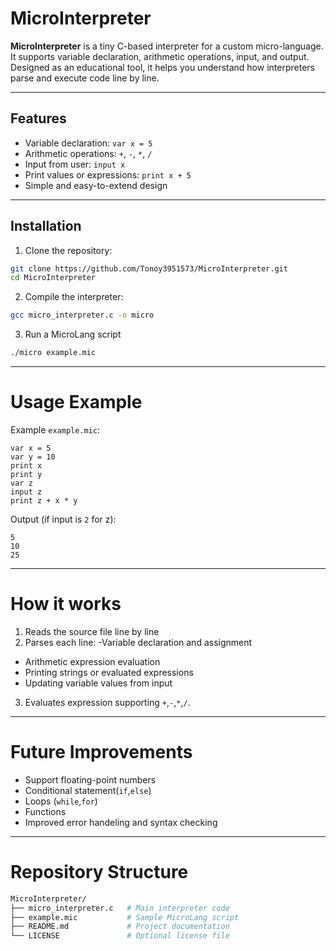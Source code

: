 # MicroInterpreter

**MicroInterpreter** is a tiny C-based interpreter for a custom micro-language. It supports variable declaration, arithmetic operations, input, and output. Designed as an educational tool, it helps you understand how interpreters parse and execute code line by line.

---

## Features
- Variable declaration: `var x = 5`
- Arithmetic operations: `+`, `-`, `*`, `/`
- Input from user: `input x`
- Print values or expressions: `print x + 5`
- Simple and easy-to-extend design

---

## Installation
1. Clone the repository:
```bash
git clone https://github.com/Tonoy3951573/MicroInterpreter.git
cd MicroInterpreter
```
2. Compile the interpreter:
```bash
gcc micro_interpreter.c -o micro
```
3. Run a MicroLang script
```bash
./micro example.mic
```
---
# Usage Example 
 Example `example.mic`:
 ```mic
var x = 5
var y = 10
print x
print y
var z
input z
print z + x * y
```
Output (if input is `2` for z):
```
5
10
25
```
---
# How it works
1. Reads the source file line by line
2. Parses each line:
  -Variable declaration and assignment
  - Arithmetic expression evaluation
  - Printing strings or evaluated expressions
  - Updating variable values from input
3. Evaluates expression supporting `+`,`-`,`*`,`/`.
---
# Future Improvements
  - Support floating-point numbers
  - Conditional statement(`if`,`else`)
  - Loops (`while`,`for`)
  - Functions
  - Improved error handeling and syntax checking
---
# Repository Structure
```bash
MicroInterpreter/
├── micro_interpreter.c   # Main interpreter code
├── example.mic           # Sample MicroLang script
├── README.md             # Project documentation
└── LICENSE               # Optional license file
```



